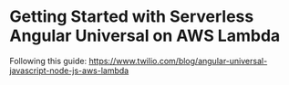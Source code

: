 # Getting Started with Serverless Angular Universal on AWS Lambda

Following this guide: https://www.twilio.com/blog/angular-universal-javascript-node-js-aws-lambda